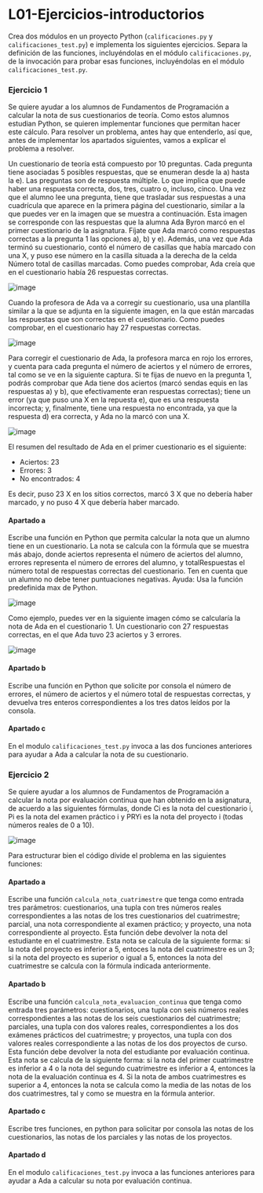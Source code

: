 # L01-Ejercicios-introductorios

Crea dos módulos en un proyecto Python (`calificaciones.py` y `calificaciones_test.py`) e implementa los siguientes ejercicios. Separa la definición de las funciones, incluyéndolas en el módulo `calificaciones.py`, de la invocación para probar esas funciones, incluyéndolas en el módulo `calificaciones_test.py`.

### Ejercicio 1 

Se quiere ayudar a los alumnos de Fundamentos de Programación a calcular la nota de sus cuestionarios de teoría. Como estos alumnos estudian Python, se quieren implementar funciones que permitan hacer este cálculo. Para resolver un problema, antes hay que entenderlo, así que, antes de implementar los apartados siguientes, vamos a explicar el problema a resolver.

Un cuestionario de teoría está compuesto por 10 preguntas. Cada pregunta tiene asociadas 5 posibles respuestas, que se enumeran desde la a) hasta la e). Las preguntas son de respuesta múltiple. Lo que implica que puede haber una respuesta correcta, dos, tres, cuatro o, incluso, cinco. Una vez que el alumno lee una pregunta, tiene que trasladar sus respuestas a una cuadrícula que aparece en la primera página del cuestionario, similar a la que puedes ver en la imagen que se muestra a continuación. Esta imagen se corresponde con las respuestas que la alumna Ada Byron marcó en el primer cuestionario de la asignatura. Fíjate que Ada marcó como respuestas correctas a la pregunta 1 las opciones a), b) y e). Además, una vez que Ada terminó su cuestionario, contó el número de casillas que había marcado con una X, y puso ese número en la casilla situada a la derecha de la celda Número total de casillas marcadas. Como puedes comprobar, Ada creía que en el cuestionario había 26 respuestas correctas.

![image](https://user-images.githubusercontent.com/72299672/135712707-e0898f87-d3fd-40b6-bb10-450d93e59139.png)

Cuando la profesora de Ada va a corregir su cuestionario, usa una plantilla similar a la que se adjunta en la siguiente imagen, en la que están marcadas las respuestas que son correctas en el cuestionario. Como puedes comprobar, en el cuestionario hay 27 respuestas correctas. 

![image](https://user-images.githubusercontent.com/72299672/135712630-2c7ed015-7877-460b-8529-6bab3a1ad376.png)

Para corregir el cuestionario de Ada, la profesora marca en rojo los errores, y cuenta para cada pregunta el número de aciertos y el número de errores, tal como se ve en la siguiente captura. Si te fijas de nuevo en la pregunta 1, podrás comprobar que Ada tiene dos aciertos (marcó sendas equis en las respuestas a) y b), que efectivamente eran respuestas correctas); tiene un error (ya que puso una X en la repuesta e), que es una respuesta incorrecta; y, finalmente, tiene una respuesta no encontrada, ya que la respuesta d) era correcta, y Ada no la marcó con una X.

![image](https://user-images.githubusercontent.com/72299672/135713363-34494ae6-eebf-41c4-9583-769d78ac8e24.png)

El resumen del resultado de Ada en el primer cuestionario es el siguiente:

* Aciertos: 23
* Errores: 3
* No encontrados: 4

Es decir, puso 23 X en los sitios correctos, marcó 3 X que no debería haber marcado, y no puso 4 X que debería haber marcado.

#### Apartado a

Escribe una función en Python que permita calcular la nota que un alumno tiene en un cuestionario. La nota se
calcula con la fórmula que se muestra más abajo, donde aciertos representa el número de aciertos del alumno, errores representa el número de errores del alumno, y totalRespuestas el número total de respuestas correctas del cuestionario. Ten en cuenta que un alumno no debe tener puntuaciones
negativas. Ayuda: Usa la función predefinida max de Python.

![image](https://user-images.githubusercontent.com/72299672/135712229-fc96131e-6b31-459d-afcd-a7a9b1d176c7.png)

Como ejemplo, puedes ver en la siguiente imagen cómo se calcularía la nota de Ada en el cuestionario 1. Un cuestionario con 27 respuestas correctas, en el que Ada tuvo 23 aciertos y 3 errores.

![image](https://user-images.githubusercontent.com/72299672/135713722-14d75bc3-6109-4f0e-b659-94ceeef357c5.png)


#### Apartado b

Escribe una función en Python que solicite por consola el número de errores, el número de aciertos y el número total de respuestas correctas, y devuelva tres enteros correspondientes a los tres datos leídos por la consola.

#### Apartado c

En el modulo `calificaciones_test.py` invoca a las dos funciones anteriores para ayudar a Ada a calcular la nota de su cuestionario.


### Ejercicio 2

Se quiere ayudar a los alumnos de Fundamentos de Programación a calcular la nota por evaluación continua que han obtenido en la asignatura, de acuerdo a las siguientes fórmulas, donde Ci es la nota del cuestionario i, Pi es la nota del examen práctico i y PRYi es la nota del proyecto i (todas números reales de 0 a 10).

![image](https://user-images.githubusercontent.com/72299672/191313732-6d5b1146-c3bd-4685-a4e0-4bb92f7940fe.png)

Para estructurar bien el código divide el problema en las siguientes funciones:

#### Apartado a

Escribe una función `calcula_nota_cuatrimestre` que tenga como entrada tres parámetros: cuestionarios, una tupla con tres números reales correspondientes a las notas de los tres cuestionarios del cuatrimestre; parcial, una nota correspondiente al examen práctico; y proyecto, una nota correspondiente al proyecto. Esta función debe devolver la nota del estudiante en el cuatrimestre. Esta nota se calcula de la siguiente forma: si la nota del proyecto es inferior a 5, entoces la nota del cuatrimestre es un 3; si la nota del proyecto es superior o igual a 5, entonces la nota del cuatrimestre se calcula con la fórmula indicada anteriormente.

#### Apartado b

Escribe una función `calcula_nota_evaluacion_continua` que tenga como entrada tres parámetros: cuestionarios, una tupla con seis números reales correspondientes a las notas de los seis cuestionarios del cuatrimestre; parciales, una tupla con dos valores reales, correspondientes a los dos exámenes prácticos del cuatrimestre; y proyectos, una tupla con dos valores reales correspondiente a las notas de los dos proyectos de curso. Esta función debe devolver la nota del estudiante por evaluación continua. Esta nota se calcula de la siguiente forma:  si la nota del primer cuatrimestre es inferior a 4 o la nota del segundo cuatrimestre es inferior a 4, entonces la nota de la evaluación continua es 4. Si la nota de ambos cuatrimestres es superior a 4, entonces la nota se calcula como la media de las notas de los dos cuatrimestres, tal y como se muestra en la fórmula anterior.

#### Apartado c

Escribe tres funciones, en python para solicitar por consola las notas de los cuestionarios, las notas de los parciales y las notas de los proyectos.

#### Apartado d

En el modulo `calificaciones_test.py` invoca a las funciones anteriores para ayudar a Ada a calcular su nota por evaluación continua.
